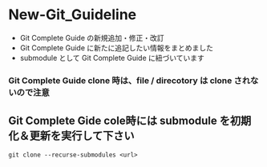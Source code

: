 # New-Git_Guideline
- Git Complete Guide の新規追加・修正・改訂
- Git Complete Guide に新たに追記したい情報をまとめました
- submodule として Git Complete Guide に紐づいています
### Git Complete Guide clone 時は、file / direcotory は clone されないので注意
## Git Complete Gide cole時には submodule を初期化＆更新を実行して下さい
    git clone --recurse-submodules <url>

